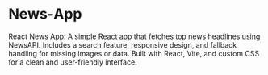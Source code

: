 # News-App
React News App: A simple React app that fetches top news headlines using NewsAPI. Includes a search feature, responsive design, and fallback handling for missing images or data. Built with React, Vite, and custom CSS for a clean and user-friendly interface.
